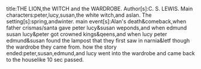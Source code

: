 title:THE LION,the WITCH and the WARDROBE.
Author[s]:C. S. LEWIS.
Main characters:peter,lucy,susan,the white witch,and aslan.
The setting[s]:spring,andwinter.
main event[s]:Alan's death&comeback,when father crismas/santa gave peter lucy&susan weponds,and when edmund susan lucy&peter got crowned kings&qeens,and when lucy peter edmund&susan found the lampost that they first saw in narnia&letf though the wardrobe they came from.
how the story ended:peter,susan,edmund,and lucy went into the wardrobe and came back to the houselike 10 sec passed.

